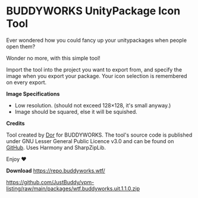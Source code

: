 # BUDDYWORKS UnityPackage Icon Tool

Ever wondered how you could fancy up your unitypackages when people open them?

Wonder no more, with this simple tool!

Import the tool into the project you want to export from, and specify the image when you export your package.
Your icon selection is remembered on every export.

**Image Specifications**
- Low resolution. (should not exceed 128×128, it's small anyway.)
- Image should be squared, else it will be squished.

**Credits**

Tool created by [Dor](https://store.dor.dev) for BUDDYWORKS.
The tool's source code is published under GNU Lesser General Public Licence v3.0 and can be found on [GitHub](https://github.com/JustBuddy/unitypackage-icon-tool). Uses Harmony and SharpZipLib.

Enjoy ❤️

**Download**
https://repo.buddyworks.wtf/

https://github.com/JustBuddy/vpm-listing/raw/main/packages/wtf.buddyworks.uit.1.1.0.zip
